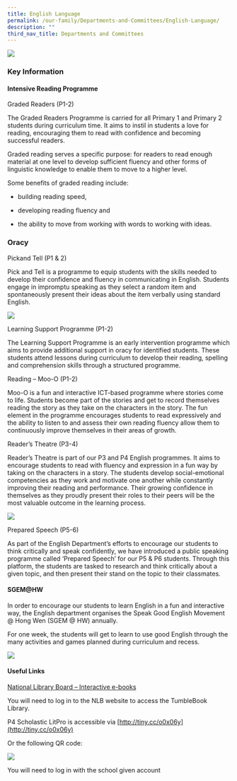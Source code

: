 ```yaml
---
title: English Language
permalink: /our-family/Departments-and-Committees/English-Language/
description: ""
third_nav_title: Departments and Committees
---
```

![](https://lh3.googleusercontent.com/lZSp8-7N9WBakzXRsQVqNBE87CdyjyNIEESH4NBBlUIfzFHAZFkMHaI3kEECOkz5Gh6YvMSe-7yJmruupyYTfKugsz0Pri3Q91H7y0G5Cm0ZJIWQvozrO5-JrlEJej6VTGX2xGaIKbZz9ugnVKM5XVY)
 
### Key Information   

#### Intensive Reading Programme

  

Graded Readers (P1-2)

  

The Graded Readers Programme is carried for all Primary 1 and Primary 2 students during curriculum time. It aims to instil in students a love for reading, encouraging them to read with confidence and becoming successful readers.

Graded reading serves a specific purpose: for readers to read enough material at one level to develop sufficient fluency and other forms of linguistic knowledge to enable them to move to a higher level.

Some benefits of graded reading include:

*   building reading speed,
    
*   developing reading fluency and
    
*   the ability to move from working with words to working with ideas.
    

###   

###   

### Oracy

  

Pickand Tell (P1 & 2)

  

Pick and Tell is a programme to equip students with the skills needed to develop their confidence and fluency in communicating in English. Students engage in impromptu speaking as they select a random item and spontaneously present their ideas about the item verbally using standard English.

  

  

![](https://lh4.googleusercontent.com/JGD24mwH62rWhdxCqLFQ9tdfoZ1bWi3rVuICg2iJE_zz9wsgMyaEL6PaSfvNVJuolzLTnz-7wCBL5zWTjnS9Nngbs-2IXxBud3BLF0NP5FB5TrVMvD_QiKCJ1S7xpdRr9hQLycREtA9Sa_6G1B6GsSQ)

  

  

Learning Support Programme (P1-2)

  

The Learning Support Programme is an early intervention programme which aims to provide additional support in oracy for identified students. These students attend lessons during curriculum to develop their reading, spelling and comprehension skills through a structured programme.

  

  

Reading – Moo-O (P1-2)

  

Moo-O is a fun and interactive ICT-based programme where stories come to life. Students become part of the stories and get to record themselves reading the story as they take on the characters in the story. The fun element in the programme encourages students to read expressively and the ability to listen to and assess their own reading fluency allow them to continuously improve themselves in their areas of growth.

  

Reader’s Theatre (P3-4)

  

Reader’s Theatre is part of our P3 and P4 English programmes. It aims to encourage students to read with fluency and expression in a fun way by taking on the characters in a story. The students develop social-emotional competencies as they work and motivate one another while constantly improving their reading and performance. Their growing confidence in themselves as they proudly present their roles to their peers will be the most valuable outcome in the learning process.

![](https://lh4.googleusercontent.com/Vzk_ldDV0Lr4ndmV0Zq6hhOpPVF51bdXMyj_3WdpoAJw9N3jwR5b-C0WCI16OngC6To3f2fsupFY7-wB2xDoxPp76YXB8YYfhWAuGo0eCtFYgNF4ikbVKsmk9oHOzCA-A9JDOgDsRkBJSNCsTMZc20A)

  

Prepared Speech (P5-6)

  

As part of the English Department’s efforts to encourage our students to think critically and speak confidently, we have introduced a public speaking programme called ‘Prepared Speech’ for our P5 & P6 students. Through this platform, the students are tasked to research and think critically about a given topic, and then present their stand on the topic to their classmates.

####   

  

#### SGEM@HW

  

In order to encourage our students to learn English in a fun and interactive way, the English department organises the Speak Good English Movement @ Hong Wen (SGEM @ HW) annually. 

For one week, the students will get to learn to use good English through the many activities and games planned during curriculum and recess.

![](https://lh4.googleusercontent.com/-tfVBb0IrCXHIdGsgbz3yNWpk8QZHUX6eB8pUeuGqHjgA8gPJuSOU9eVw7nXRm1CGmpducry4Buwft4VHE7tWWC-M3rHUdEEowye4ds1k6MhUff8mP5dlXbruomaoH28yehltuKkSAYjd_WJn1MRegA)

####   

#### Useful Links

  

[National Library Board – Interactive e-books](http://eresources.nlb.gov.sg/browse.aspx?browse_by=For%20Children) 

You will need to log in to the NLB website to access the TumbleBook Library.

  

P4 Scholastic LitPro is accessible via [http://tiny.cc/o0x06y](http://tiny.cc/o0x06y)

Or the following QR code:

![](https://lh3.googleusercontent.com/-bEVgojGiCWNaoQUOSm2nKbdyxnLiD9mUSfg9tXFDDYJpaaYUnB5HU1I6zbPffTSGqAKyCyd00xWhMW1jZqik9sNBcGi6dXkJC75b5nhcUXAD45emWGDSyrcKT2saNqLbHz1PEn7oYmghqiG8LrwrIw)

You will need to log in with the school given account